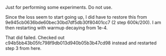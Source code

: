 Just for performing some experiments. Do not use.

Since the loss seem to start going up, I did have to restore this from 9e945cb0636bde60bec30bd7df5db30f80401cc7 (2 step 600k/200). I am then restarting with warmup decaying from 1e-4.

That did failed. Checked out c94b5bb43b05fc798f9db013d940b05b3b47cd98 instead and restarted step 3 from here.


